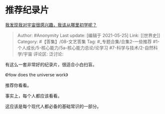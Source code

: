 # 推荐纪录片
[我发现我对宇宙很感兴趣，我该从哪里初学呢？](https://www.zhihu.com/question/396713003/answer/1243260069)

> Author: #Anonymity
> Last update: [编辑于 2021-05-25]
> Link: [[世界史]]
> Category: #【答集】/08-文艺答集
> Tag: #_专题合集/合集2-一些推荐 #1-个人成长/5-核心能力/5a-核心能力总论/论学习 #7-科学与技术/2-自然科学/宇宙
> 评论区:
> 泛讨论:

有这么一套非常好的纪录片，很适合小白扫盲。

《How does the universe work》

推荐你看看。

事实上，每个人都应该看看。

这应该是每个现代人都必备的基础常识的一部分。

